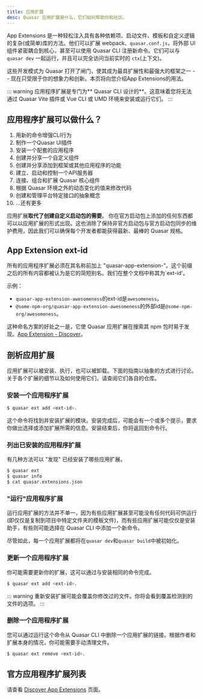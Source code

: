 ```yaml
---
title: 应用扩展
desc: Quasar 应用扩展是什么，它们如何帮助你和社区。
---
```


App Extensions 是一种轻松注入具有各种依赖项、启动文件、模板和自定义逻辑的复杂(或简单)库的方法。他们可以扩展 webpack、`quasar.conf.js`，将外部 UI 组件紧密耦合到核心，甚至可以使用 Quasar CLI 注册新命令。它们可以与 `quasar dev` 一起运行，并且可以完全访问当前实时的 `ctx`(上下文)。

这些开发模式为 Quasar 打开了闸门，使其成为最具扩展性和最强大的框架之一 -- 现在只受限于你的想象力和创新。本页将向您介绍App Extensions的用法。

::: warning
应用程序扩展是专门为** Quasar CLI 设计的**。这意味着您将无法通过 Quasar Vite 插件或 Vue CLI 或 UMD 环境来安装或运行它们。
:::

## 应用程序扩展可以做什么？

1. 用新的命令增强CLI行为
2. 制作一个Quasar UI插件
3. 安装一个配套的应用程序
4. 创建并分享一个自定义组件
5. 创建并分享添加到框架或其他应用程序的功能
6. 建立、启动和控制一个API服务器
7. 连接、组合和扩展 Quasar 核心组件
8. 根据 Quasar 环境之外的动态变化的值来修改代码
9. 创建和管理平台特定接口的抽象概念
10. ...还有更多

应用扩展**取代了创建自定义启动包的需要**。 你在官方启动包上添加的任何东西都可以以应用扩展的形式出现。这也消除了保持非官方启动包与官方启动包同步的维护费用，因此我们可以确保每个开发者都能获得最新、最棒的 Quasar 规格。

## App Extension ext-id
所有的应用程序扩展必须在其名称前加上 "quasar-app-extension-"。这个前缀之后的所有内容都被认为是它的简短别名。我们在整个文档中称其为`ext-id'。

示例：
* `quasar-app-extension-awesomeness`的ext-id是`awesomeness`。
* `@some-npm-org/quasar-app-extension-awesomeness`的外部id是`@some-npm-org/awesomeness`。

这种命名方案的好处之一是，它使 Quasar 应用扩展在搜索其 npm 包时易于发现。[App Extension - Discover](/app-extensions/discover)。

## 剖析应用扩展
应用扩展可以被安装、执行，也可以被卸载。下面的指南以抽象的方式进行讨论。关于各个扩展的细节以及如何使用它们，请查阅它们各自的仓库。

### 安装一个应用程序扩展

```bash
$ quasar ext add <ext-id>.
```

这个命令将找到并安装扩展的模块。安装完成后，可能会有一个或多个提示，要求你做出选择或添加扩展所需的信息。安装结束后，你将返回到命令行。

### 列出已安装的应用程序扩展

有几种方法可以 "发现" 已经安装了哪些应用扩展。

```bash
$ quasar ext
$ quasar info
$ cat quasar.extensions.json
```

### "运行"应用程序扩展
运行应用扩展的方法并不单一，因为有些应用扩展甚至可能没有任何代码可供运行(即仅仅是复制到项目中特定文件夹的模板文件)，而有些应用扩展可能仅仅是安装助手，有些则可能选择在 Quasar CLI 中添加一个新命令。

尽管如此，每一个应用扩展都将在`quasar dev`和`quasar build`中被初始化。

### 更新一个应用程序扩展
你可能需要更新你的扩展，这可以通过与安装相同的命令完成。

```bash
$ quasar ext add <ext-id>.
```

::: warning
重新安装扩展可能会覆盖你修改过的文件。你将会看到覆盖检测到的文件的选项。
:::

### 删除一个应用程序扩展
您可以通过运行这个命令从 Quasar CLI 中删除一个应用扩展的链接。根据作者和扩展本身的情况，你可能需要手动清理文件。

```bash
$ quasar ext remove <ext-id>.
```

## 官方应用程序扩展列表
请查看 [Discover App Extensions](/app-extensions/discover) 页面。
